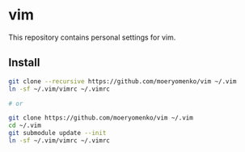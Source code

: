 # vim

This repository contains personal settings for vim.

## Install

```bash
git clone --recursive https://github.com/moeryomenko/vim ~/.vim
ln -sf ~/.vim/vimrc ~/.vimrc

# or

git clone https://github.com/moeryomenko/vim ~/.vim
cd ~/.vim
git submodule update --init
ln -sf ~/.vim/vimrc ~/.vimrc
```
